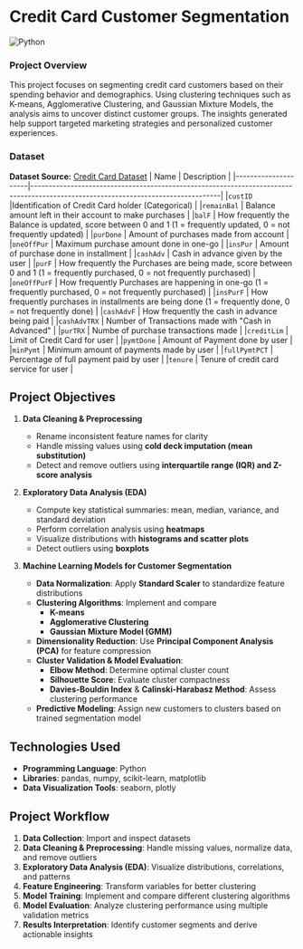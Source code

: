 # Credit Card Customer Segmentation 
![Python](https://img.shields.io/badge/Python-3776AB?style=for-the-badge&logo=python&logoColor=white)

### Project Overview
This project focuses on segmenting credit card customers based on their spending behavior and demographics. Using clustering techniques such as K-means, Agglomerative Clustering, and Gaussian Mixture Models, the analysis aims to uncover distinct customer groups. The insights generated help support targeted marketing strategies and personalized customer experiences.

### Dataset 
**Dataset Source:** [Credit Card Dataset](https://www.kaggle.com/datasets/arjunbhasin2013/ccdata)
| Name            | Description                                                                                                                      |
|---------------------|----------------------------------------------------------------------------------------------------------------------------------|
|`custID`               |Identification of Credit Card holder (Categorical)                                                                                |
|`remainBal`            | Balance amount left in their account to make purchases                                                                           |
|`balF`                 | How frequently the Balance is updated, score between 0 and 1 (1 = frequently updated, 0 = not frequently updated)                |
|`purDone`              | Amount of purchases made from account                                                                                            |
|`oneOffPur`            | Maximum purchase amount done in one-go                                                                                           |
|`insPur`               | Amount of purchase done in installment                                                                                           |
|`cashAdv`              | Cash in advance given by the user                                                                                                |
|`purF`                 | How frequently the Purchases are being made, score between 0 and 1 (1 = frequently purchased, 0 = not frequently purchased)      |
|`oneOffPurF`           | How frequently Purchases are happening in one-go (1 = frequently purchased, 0 = not frequently purchased)                        |
|`insPurF`              | How frequently purchases in installments are being done (1 = frequently done, 0 = not frequently done)                           |
|`cashAdvF`             | How frequently the cash in advance being paid                                                                                    |
|`cashAdvTRX`           | Number of Transactions made with "Cash in Advanced"                                                                              |
|`purTRX`               | Numbe of purchase transactions made                                                                                              |
|`creditLim`            | Limit of Credit Card for user                                                                                                    |
|`pymtDone`             | Amount of Payment done by user                                                                                                   |
|`minPymt`              | Minimum amount of payments made by user                                                                                          |
|`fullPymtPCT`          | Percentage of full payment paid by user                                                                                          |
|`tenure`               | Tenure of credit card service for user                                                                                           |

## Project Objectives  
1. **Data Cleaning & Preprocessing**  
   - Rename inconsistent feature names for clarity  
   - Handle missing values using **cold deck imputation (mean substitution)**  
   - Detect and remove outliers using **interquartile range (IQR) and Z-score analysis**  

2. **Exploratory Data Analysis (EDA)**  
   - Compute key statistical summaries: mean, median, variance, and standard deviation  
   - Perform correlation analysis using **heatmaps**  
   - Visualize distributions with **histograms and scatter plots**  
   - Detect outliers using **boxplots**  

3. **Machine Learning Models for Customer Segmentation**  
   - **Data Normalization**: Apply **Standard Scaler** to standardize feature distributions  
   - **Clustering Algorithms**: Implement and compare  
     - **K-means**  
     - **Agglomerative Clustering**  
     - **Gaussian Mixture Model (GMM)**  
   - **Dimensionality Reduction**: Use **Principal Component Analysis (PCA)** for feature compression  
   - **Cluster Validation & Model Evaluation**:  
     - **Elbow Method**: Determine optimal cluster count  
     - **Silhouette Score**: Evaluate cluster compactness  
     - **Davies-Bouldin Index** & **Calinski-Harabasz Method**: Assess clustering performance  
   - **Predictive Modeling**: Assign new customers to clusters based on trained segmentation model  

## Technologies Used  
- **Programming Language**: Python  
- **Libraries**: pandas, numpy, scikit-learn, matplotlib  
- **Data Visualization Tools**: seaborn, plotly  

## Project Workflow  
1. **Data Collection**: Import and inspect datasets  
2. **Data Cleaning & Preprocessing**: Handle missing values, normalize data, and remove outliers  
3. **Exploratory Data Analysis (EDA)**: Visualize distributions, correlations, and patterns  
4. **Feature Engineering**: Transform variables for better clustering  
5. **Model Training**: Implement and compare different clustering algorithms  
6. **Model Evaluation**: Analyze clustering performance using multiple validation metrics  
7. **Results Interpretation**: Identify customer segments and derive actionable insights  
